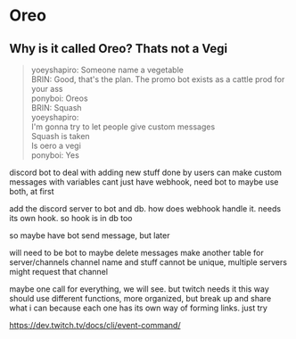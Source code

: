 # Oreo

## Why is it called Oreo? Thats not a Vegi
> yoeyshapiro: Someone name a vegetable<br>
> BRIN: Good, that's the plan. The promo bot exists as a cattle prod for your ass<br>
> ponyboi: Oreos<br>
> BRIN: Squash<br>
> yoeyshapiro:<br>
>     I'm gonna try to let people give custom messages<br>
>     Squash is taken<br>
>     Is oero a vegi<br>
> ponyboi: Yes<br>

discord bot to deal with adding new stuff
done by users
can make custom messages with variables
cant just have webhook, need bot to
maybe use both, at first

add the discord server to bot and db. how does webhook handle it.
needs its own hook. so hook is in db too

so maybe have bot send message, but later

will need to be bot to maybe delete messages
make another table for server/channels
channel name and stuff cannot be unique, multiple servers might request that channel

maybe one call for everything, we will see. but twitch needs it this way
should use different functions, more organized, but break up and share what i can
because each one has its own way of forming links. just try

https://dev.twitch.tv/docs/cli/event-command/
